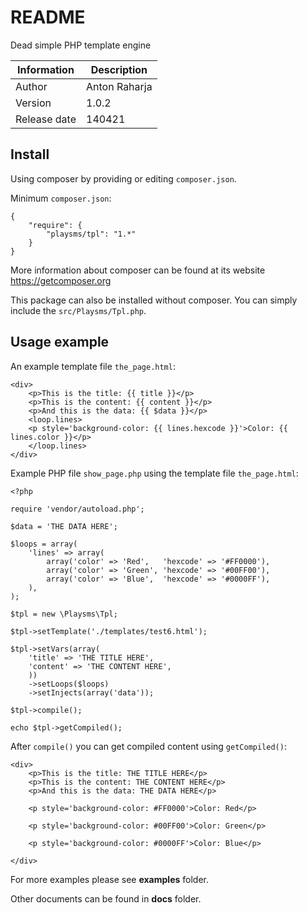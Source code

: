 README
======

Dead simple PHP template engine

Information      | Description
---------------- | ----------------
Author           | Anton Raharja
Version          | 1.0.2
Release date     | 140421


Install
-------

Using composer by providing or editing `composer.json`.

Minimum `composer.json`:

```
{
	"require": {
		"playsms/tpl": "1.*"
	}
}
```

More information about composer can be found at its website https://getcomposer.org

This package can also be installed without composer. You can simply include the `src/Playsms/Tpl.php`.


Usage example
-------------

An example template file `the_page.html`:

```
<div>
	<p>This is the title: {{ title }}</p>
	<p>This is the content: {{ content }}</p>
	<p>And this is the data: {{ $data }}</p>
	<loop.lines>
	<p style='background-color: {{ lines.hexcode }}'>Color: {{ lines.color }}</p>
	</loop.lines>
</div>
```

Example PHP file `show_page.php` using the template file `the_page.html`:

```
<?php

require 'vendor/autoload.php';

$data = 'THE DATA HERE';

$loops = array(
	'lines' => array(
		array('color' => 'Red',   'hexcode' => '#FF0000'),
		array('color' => 'Green', 'hexcode' => '#00FF00'),
		array('color' => 'Blue',  'hexcode' => '#0000FF'),
	),
);

$tpl = new \Playsms\Tpl;

$tpl->setTemplate('./templates/test6.html');

$tpl->setVars(array(
	'title' => 'THE TITLE HERE',
	'content' => 'THE CONTENT HERE',
	))
	->setLoops($loops)
	->setInjects(array('data'));

$tpl->compile();

echo $tpl->getCompiled();
```

After `compile()` you can get compiled content using `getCompiled()`:

```
<div>                                                                                                                                                        
    <p>This is the title: THE TITLE HERE</p>                                                                                                                 
    <p>This is the content: THE CONTENT HERE</p>                                                                                                             
    <p>And this is the data: THE DATA HERE</p>                                                                                                               
                                                                                                                                                             
    <p style='background-color: #FF0000'>Color: Red</p>                                                                                                      
                                                                                                                                                             
    <p style='background-color: #00FF00'>Color: Green</p>                                                                                                    
                                                                                                                                                             
    <p style='background-color: #0000FF'>Color: Blue</p>                                                                                                     
                                                                                                                                                             
</div>
```

For more examples please see **examples** folder.

Other documents can be found in **docs** folder.
